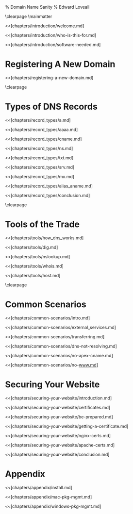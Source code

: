 % Domain Name Sanity
% Edward Loveall

\clearpage
\mainmatter

<<[chapters/introduction/welcome.md]

<<[chapters/introduction/who-is-this-for.md]

<<[chapters/introduction/software-needed.md]

# Registering A New Domain

<<[chapters/registering-a-new-domain.md]

\clearpage

# Types of DNS Records

<<[chapters/record_types/a.md]

<<[chapters/record_types/aaaa.md]

<<[chapters/record_types/cname.md]

<<[chapters/record_types/ns.md]

<<[chapters/record_types/txt.md]

<<[chapters/record_types/srv.md]

<<[chapters/record_types/mx.md]

<<[chapters/record_types/alias_aname.md]

<<[chapters/record_types/conclusion.md]

\clearpage

# Tools of the Trade

<<[chapters/tools/how_dns_works.md]

<<[chapters/tools/dig.md]

<<[chapters/tools/nslookup.md]

<<[chapters/tools/whois.md]

<<[chapters/tools/host.md]

\clearpage

# Common Scenarios

<<[chapters/common-scenarios/intro.md]

<<[chapters/common-scenarios/external_services.md]

<<[chapters/common-scenarios/transferring.md]

<<[chapters/common-scenarios/dns-not-resolving.md]

<<[chapters/common-scenarios/no-apex-cname.md]

<<[chapters/common-scenarios/no-www.md]

# Securing Your Website

<<[chapters/securing-your-website/introduction.md]

<<[chapters/securing-your-website/certificates.md]

<<[chapters/securing-your-website/be-prepared.md]

<<[chapters/securing-your-website/getting-a-certificate.md]

<<[chapters/securing-your-website/nginx-certs.md]

<<[chapters/securing-your-website/apache-certs.md]

<<[chapters/securing-your-website/conclusion.md]

# Appendix

<<[chapters/appendix/install.md]

<<[chapters/appendix/mac-pkg-mgmt.md]

<<[chapters/appendix/windows-pkg-mgmt.md]
